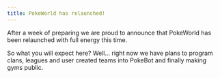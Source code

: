 ```yaml
---
title: PokeWorld has relaunched!
---
```

After a week of preparing we are proud to announce that PokeWorld has been relaunched with full energy this time.

So what you will expect here? Well... right now we have plans to program clans, leagues and user created teams into PokeBot and finally making gyms public.
